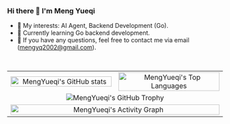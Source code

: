 ### Hi there 👋 I'm Meng Yueqi

- 🤖 My interests: AI Agent, Backend Development (Go).
- 🌱 Currently learning Go backend development.
- 🔗 If you have any questions, feel free to contact me via email (mengyq2002@gmail.com).<br>
</br>

<table align="center">
  <tr>
    <td align="center" width="50%">
      <img width="100%" src="https://github-readme-stats.vercel.app/api?username=MengYueqi&show_icons=true&include_all_commits=true&count_private=true&theme=buefy&hide_border=true" alt="MengYueqi's GitHub stats" />
    </td>
    <td align="center" width="50%">
      <img width="100%" src="https://github-readme-stats.vercel.app/api/top-langs/?username=MengYueqi&hide=CMake,TeX&layout=compact&theme=buefy&hide_border=true" alt="MengYueqi's Top Languages" />
    </td>
  </tr>

  <!-- GitHub Trophy 独占一行 -->
  <tr>
    <td colspan="2" align="center">
      <img src="https://github-profile-trophy.vercel.app/?username=MengYueqi&theme=onedark&row=1&column=6&no-frame=true&no-bg=true" alt="MengYueqi's GitHub Trophy" />
    </td>
  </tr>

  <!-- GitHub Activity Graph 独占一行 -->
  <tr>
    <td colspan="2" align="center">
      <picture>
        <source media="(prefers-color-scheme: dark)" srcset="https://github-readme-activity-graph.vercel.app/graph?username=MengYueqi&theme=github&bg_color=FF000000&hide_border=true" />
        <source media="(prefers-color-scheme: light)" srcset="https://github-readme-activity-graph.vercel.app/graph?username=MengYueqi&theme=github&bg_color=FF000000&color=000000&hide_border=true" />
        <img src="https://github-readme-activity-graph.vercel.app/graph?username=MengYueqi&theme=github&bg_color=FF000000&hide_border=true" style="width: 100%;" alt="MengYueqi's Activity Graph" />
      </picture>
    </td>
  </tr>
</table>
